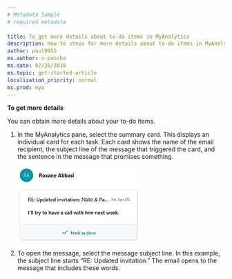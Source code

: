 ```yaml
---
# Metadata Sample
# required metadata

title: To get more details about to-do items in MyAnalytics
description: How-to steps for more details about to-do items in MyAnalytics. 
author: paul9955
ms.author: v-pascha
ms.date: 02/26/2018
ms.topic: get-started-article
localization_priority: normal 
ms.prod: mya
---
```


**To get more details**

You can obtain more details about your to-do items. 
 
1. In the MyAnalytics pane, select the summary card. This displays an individual card for each task. Each card shows the name of the email recipient, the subject line of the message that triggered the card, and the sentence in the message that promises something.  

    ![To-do card](../../Images/mya/use/To-do-1-ed-3.png)
  
2. To open the message, select the message subject line. In this example, the subject line starts “RE: Updated invitation.” The email opens to the message that includes these words.